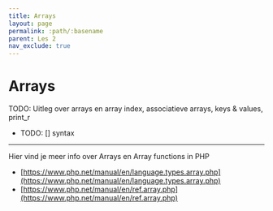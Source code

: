 ```yaml
---
title: Arrays 
layout: page 
permalink: :path/:basename 
parent: Les 2 
nav_exclude: true
---
```


# Arrays 

TODO: Uitleg over arrays en array index, associatieve arrays, keys & values, print_r

- TODO: [] syntax

---

Hier vind je meer info over Arrays en Array functions in PHP

- [https://www.php.net/manual/en/language.types.array.php](https://www.php.net/manual/en/language.types.array.php)
- [https://www.php.net/manual/en/ref.array.php](https://www.php.net/manual/en/ref.array.php)

